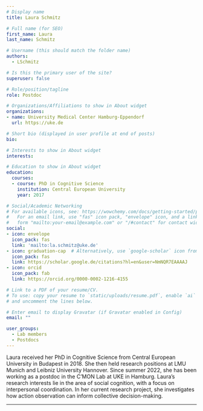 ```yaml
---
# Display name
title: Laura Schmitz

# Full name (for SEO)
first_name: Laura
last_name: Schmitz

# Username (this should match the folder name)
authors:
  - LSchmitz

# Is this the primary user of the site?
superuser: false

# Role/position/tagline
role: Postdoc

# Organizations/Affiliations to show in About widget
organizations:
- name: University Medical Center Hamburg-Eppendorf
  url: https://uke.de

# Short bio (displayed in user profile at end of posts)
bio: 

# Interests to show in About widget
interests:

# Education to show in About widget
education:
  courses:
  - course: PhD in Cognitive Science
    institution: Central European University
    year: 2017

# Social/Academic Networking
# For available icons, see: https://wowchemy.com/docs/getting-started/page-builder/#icons
#   For an email link, use "fas" icon pack, "envelope" icon, and a link in the
#   form "mailto:your-email@example.com" or "/#contact" for contact widget.
social:
- icon: envelope
  icon_pack: fas
  link: 'mailto:la.schmitz@uke.de'
- icon: graduation-cap  # Alternatively, use `google-scholar` icon from `ai` icon pack
  icon_pack: fas
  link: https://scholar.google.de/citations?hl=en&user=NmNQR7EAAAAJ
- icon: orcid
  icon_pack: fab
  link: https://orcid.org/0000-0002-1216-4155

# Link to a PDF of your resume/CV.
# To use: copy your resume to `static/uploads/resume.pdf`, enable `ai` icons in `params.toml`, 
# and uncomment the lines below.

# Enter email to display Gravatar (if Gravatar enabled in Config)
email: ""

user_groups:
  - Lab members
  - Postdocs
---
```


Laura received her PhD in Cognitive Science from Central European University in Budapest in 2018. She then held research positions at LMU Munich and Leibniz University Hannover. Since summer 2022, she has been working as a postdoc in the C’MON Lab at UKE in Hamburg. Laura’s research interests lie in the area of social cognition, with a focus on interpersonal coordination. In her current research project, she investigates how action observation can inform collective decision-making.

---

